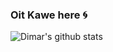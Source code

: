 ### Oit Kawe here 🌀

![Dimar's github stats](https://github-readme-stats.vercel.app/api?username=dimar-hanung&show_icons=true&theme=flutter)


